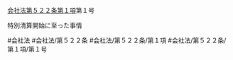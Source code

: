 [会社法第５２２条第１項](会社法＿＿＿＿第５２２条第１項)第１号

特別清算開始に至った事情


#会社法
#会社法/第５２２条
#会社法/第５２２条/第１項
#会社法/第５２２条/第１項/第１号
